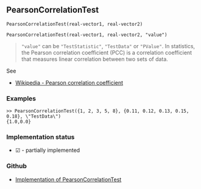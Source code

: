 ## PearsonCorrelationTest

```
PearsonCorrelationTest(real-vector1, real-vector2)
```

```
PearsonCorrelationTest(real-vector1, real-vector2, "value")
```

> `"value"` can be `"TestStatistic"`, `"TestData"` or `"PValue"`. In statistics, the Pearson correlation coefficient (PCC) is a correlation coefficient that measures linear correlation between two sets of data.

See
* [Wikipedia - Pearson correlation coefficient](https://en.wikipedia.org/wiki/Pearson_correlation_coefficient)
 
### Examples


```
>> PearsonCorrelationTest({1, 2, 3, 5, 8}, {0.11, 0.12, 0.13, 0.15, 0.18}, \"TestData\") 
{1.0,0.0}
```

 

### Implementation status

* &#x2611; - partially implemented

### Github

* [Implementation of PearsonCorrelationTest](https://github.com/axkr/symja_android_library/blob/master/symja_android_library/matheclipse-core/src/main/java/org/matheclipse/core/builtin/StatisticsFunctions.java#L6397) 
